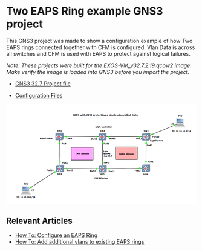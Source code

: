 # Two EAPS Ring example GNS3 project

This GNS3 project was made to show a configuration example of how Two EAPS rings connected together with CFM is configured. Vlan Data is across all switches and CFM is used with EAPS to protect against logical failures.

*Note: These projects were built for the EXOS-VM_v32.7.2.19.qcow2 image. Make verify the image is loaded into GNS3 before you import the project.*

* [GNS3 32.7 Project file](https://github.com/stewilliams-extr/Virtual_EXOS/raw/refs/heads/master/gns3_projects/Two_EAPS_rings/EAPS_2ring.gns3project)

* [Configuration Files](configurations)

  

<img src="screenshot.png">

## Relevant Articles
* [How To: Configure an EAPS Ring](https://extreme-networks.my.site.com/ExtrArticleDetail?an=000080836)
* [How To: Add additional vlans to existing EAPS rings](https://extreme-networks.my.site.com/ExtrArticleDetail?an=000090838)
